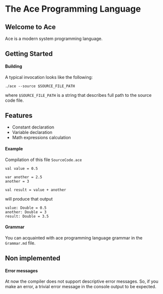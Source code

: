 # The Ace Programming Language

## Welcome to Ace

Ace is a modern system programming language.

## Getting Started

#### Building

A typical invocation looks like the following:
```
./ace --source $SOURCE_FILE_PATH
```
where ``$SOURCE_FILE_PATH`` is a string that describes full path to the source code file.

## Features

- Constant declaration
- Variable declaration
- Math expressions calculation

#### Example

Compilation of this file ``SourceCode.ace``

```
val value = 0.5

var another = 2.5
another = 3

val result = value + another
```

will produce that output

```
value: Double = 0.5
another: Double = 3
result: Double = 3.5
```

#### Grammar

You can acquainted with ace programming language grammar in the ``Grammar.md`` file.

## Non implemented

#### Error messages

At now the compiler does not support descriptive error messages. So, if you make an error, a trivial error message in the console output to be expected.
